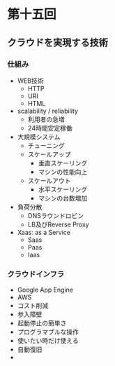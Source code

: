 # 第十五回
## クラウドを実現する技術
### 仕組み
* WEB技術
  * HTTP
  * URI
  * HTML
* scalability / reliability
  * 利用者の急増
  * 24時間安定稼働
* 大規模システム
  * チューニング
  * スケールアップ
    * 垂直スケーリング
    * マシンの性能向上
  * スケールアウト
    * 水平スケーリング
    * マシンの台数増加
* 負荷分散
  * DNSラウンドロビン
  * LB及びReverse Proxy
* Xaas: as a Service
  * Saas
  * Paas
  * Iaas

### クラウドインフラ
* Google App Engine
* AWS
* コスト削減
* 参入障壁
* 起動停止の簡単さ
* プログラマブルな操作
* 使いたい時だけ使える
* 自動復旧
* 